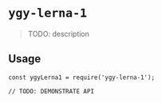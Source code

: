 # `ygy-lerna-1`

> TODO: description

## Usage

```
const ygyLerna1 = require('ygy-lerna-1');

// TODO: DEMONSTRATE API
```
